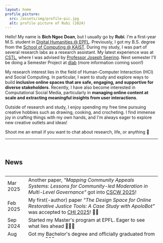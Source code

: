 ```yaml
---
layout: home
profile_picture:
  src: /assets/img/profile-pic.jpg
  alt: profile picture of Rubi (2024)
---
```


<p>
Hello! My name is <b>Bich Ngoc Doan</b>, but I usually go by <b>Rubi</b>. I'm a first-year M.S. student in <a href="https://www.epfl.ch/education/master/programs/digital-humanities/">Digital Humanities @ EPFL</a>. Previously, I got my B.S. degree from the <a href="https://cs.kaist.ac.kr/">School of Computing @ KAIST</a>. During my study, I was part of several research labs as a research assistant.
My latest experience was at <a href="http://cstlab.org">CSTL</a>, where I was advised by <a href="https://joseph.seering.org/index.html">Professor Joseph Seering</a>. Next semester I'll be doing a Semester Project at <a href="https://dlab.epfl.ch/">dlab</a> (more information coming soon!)

</p>

<p>
My research interest lies in the field of Human-Computer Interaction (HCI) and Social Computing. In particular, I want to study and explore ways to build <b>inclusive online spaces that are safe, engaging, and supportive for diverse stakeholders</b>. Recently, I have also become interested in Computational Social Media, particularly in <b>managing online content at scale and extracting meaningful insights from user interactions</b>.
</p>

<p>
Outside of research and study, I enjoy spending my free time pursuing creative hobbies such as drawing, cooking, and crocheting. I find immense joy in crafting things with my own hands, and I'm always eager to explore new creative outlets and ideas!
</p>


<p>
Shoot me an email if you want to chat about research, life, or anything 🌟 <br/>
</p>

<hr><div style="height: 20px"></div>


<h2>News</h2>
<p>
    <div style="overflow-y: scroll; max-height: 220px;">
        <table style="padding-bottom:10px; ">
            <tr>
                <td>Mar 2025</td>
                <td> Another paper, <em>"Mapping Community Appeals Systems: Lessons for Community-led Moderation in Multi-Level Governance"</em> got into <a href="https://cscw.acm.org/2025/">CSCW 2025</a>!</td>
            </tr>
            <tr>
                <td>Feb 2025</td>
                <td> My first(-author) paper <em>"The Design Space for Online Restorative Justice Tools: A Case Study with ApoloBot"</em> was accepted to <a href="https://chi2025.acm.org/">CHI 2025</a>! 📄🎉</td>
            </tr>
            <tr>
                <td>Sep 2024</td>
                <td> Started my Master's program at EPFL. Eager to see what lies ahead 👩🏻‍💻 </td>
            </tr>
            <tr>
                <td>Aug 2024</td>
                <td> Got my Bachelor's degree and officially graduated from KAIST! 🧑🏻‍🎓 </td>
                </tr>
            <tr>
                <td>Sep 2023</td>
                <td> Wrapping up my exchange with a testimonial <a href="https://www.youtube.com/watch?v=lEVyd91_UB0">video</a>, which won First Prize(!?) at KAIST 👀</td>
            </tr>
            <tr>
                <td>Feb 2023</td>
                <td> Started my exchange semester in Creative Technology at University of Twente, Netherlands. It's my first time in Europe! 🛩️ </td>
            </tr>
        </table>
    </div>
</p>
